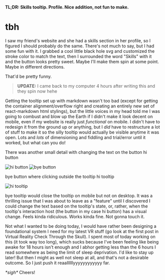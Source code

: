 **TL;DR: Skills tooltip. Profile. Nice addition, not fun to make.**

# tbh

I saw my friend's website and she had a skills section in her profile, so I figured I should probably do the same. There's not much to say, but I had some fun with it. I grabbed a cool little black hole svg and customized the stroke color to match the text, then I surrounded the word "Skills" with it and the button looks pretty sweet. Maybe I'll make them spin at some point. Maybe in different directions.

That'd be pretty funny.

> **UPDATE:** I came back to my computer 4 hours after writing this and they spin now hehe

Getting the tooltip set up with markdown wasn't too bad (except for getting the container alignment/overflow right and creating an entirely new set of react-markdown html stylings), but the little voices in my head told me I was going to combust and blow up the Earth if I didn't make it look decent on mobile, even if my website is really just *functional* on mobile. I didn't have to redesign it from the ground up or anything, but I *did* have to restructure a lot of stuff to make it so the silly tooltip would actually be visible anytime it was open. Lots and *lots* of dimensioning and fiddling and trial/error until it worked, but what can you do!

There was another small detail with changing the text on the button hi button

![hi button](/images/activity/06-05-2025/hi-button.webp)
![bye button](/images/activity/06-05-2025/bye-button.webp)

bye button where clicking outside the tooltip hi tooltip

![hi tooltip](/images/activity/06-05-2025/hi-tooltip.webp)

bye tooltip would close the tooltip on mobile but not on desktop. It was a thrilling issue that I was about to leave as a "feature" until I discovered I could change the text based on the tooltip's state, or, rather, when the tooltip's interaction host (the button in my case hi button) has a visual change. Feels kinda ridiculous. Works kinda fine. Not gonna touch it.

Not what I wanted to be doing today, I would have rather been designing a foundational system I need for my latest VR stuff (go look at the first post in Virtual Reality Check Through the Skull). I spent most of today working on this (it took way too long), which sucks because I've been feeling like being awake for 18 hours isn't enough and I abhor getting less than the 6 hours I read somewhere as being the limit of sleep deprivation. I'd like to stay up later! But then I might as well not sleep at all, and that's not a desirable outcome. So I just push it reaallllllyyyyyyyyyyyy far.

*\*sigh\** Cheers!
